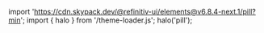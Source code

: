 <!--
type: template
name: pill
-->

import 'https://cdn.skypack.dev/@refinitiv-ui/elements@v6.8.4-next.1/pill?min';
import { halo } from '/theme-loader.js';
halo('pill');
